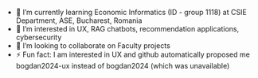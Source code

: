 - 🌱 I’m currently learning Economic Informatics (ID - group 1118) at CSIE Department, ASE, Bucharest, Romania
- 👀 I’m interested in UX, RAG chatbots, recommendation applications, cybersecurity
- 💞️ I’m looking to collaborate on Faculty projects
- ⚡ Fun fact: I am interested in UX and github automatically proposed me bogdan2024-ux instead of bogdan2024 (which was unavailable)


<!---
bogdan2024-ux/bogdan2024-ux is a ✨ special ✨ repository because its `README.md` (this file) appears on your GitHub profile.
You can click the Preview link to take a look at your changes.
--->
